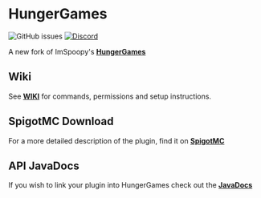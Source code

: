 # HungerGames
![GitHub issues](https://img.shields.io/github/issues/ShaneBeeStudios/HungerGames.svg?style=for-the-badge)
[![Discord](https://img.shields.io/discord/425192525091831808.svg?style=for-the-badge)](https://discordapp.com/invite/km3UF8Q)

A new fork of ImSpoopy's [**HungerGames**](https://github.com/ImSpoopy/Hungergames)

## Wiki
See [**WIKI**](https://github.com/ShaneBeeStudios/HungerGames/wiki) for commands, permissions and setup instructions.

## SpigotMC Download
For a more detailed description of the plugin, find it on [**SpigotMC**](https://www.spigotmc.org/resources/hungergames.65942/)

## API JavaDocs
If you wish to link your plugin into HungerGames check out the [**JavaDocs**](https://shanebeestudios.com/docs/plugins/HungerGames/)

